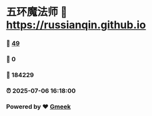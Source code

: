 # 五环魔法师 :link: https://russianqin.github.io 
### :page_facing_up: [49](https://russianqin.github.io/tag.html) 
### :speech_balloon: 0 
### :hibiscus: 184229 
### :alarm_clock: 2025-07-06 16:18:00 
### Powered by :heart: [Gmeek](https://github.com/Meekdai/Gmeek)
